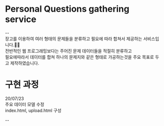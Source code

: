 # Personal Questions gathering service
--<br>
장고를 이용하여 여러 형태의 문제들을 분류하고 필요에 따라 합쳐서 제공하는 서비스입니다.👩‍💻 <br>
전반적인 웹 프로그래밍보다는 주어진 문제 데이터들을 적절히 분류하고 <br>
필요에따라서 데이터를 합쳐 하나의 문제지와 같은 형태로 가공하는것을 주요 목표로 두고 제작하였습니다. <br>


# 구현 과정 <br>

20/07/23 <br>
주요 데이터 모델 수정 <br>
index.html, upload.html 구성 <br>

--
